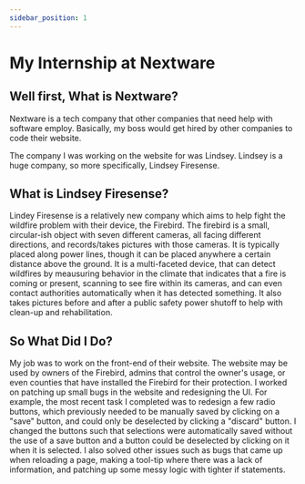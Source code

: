 ```yaml
---
sidebar_position: 1
---
```


# My Internship at Nextware

## Well first, What is Nextware?

Nextware is a tech company that other companies that need help with software employ. Basically, my boss would get hired by other companies to code their website.

The company I was working on the website for was Lindsey. Lindsey is a huge company, so more specifically, Lindsey Firesense.

## What is Lindsey Firesense?

Lindey Firesense is a relatively new company which aims to help fight the wildfire problem with their device, the Firebird. The firebird is a small, circular-ish object with seven different cameras, all facing different directions, and records/takes pictures with those cameras. It is typically placed along power lines, though it can be placed anywhere a certain distance above the ground. It is a multi-faceted device, that can detect wildfires by meausuring behavior in the climate that indicates that a fire is coming or present, scanning to see fire within its cameras, and can even contact authorities automatically when it has detected something. It also takes pictures before and after a public safety power shutoff to help with clean-up and rehabilitation.

## So What Did I Do?

My job was to work on the front-end of their website. The website may be used by owners of the Firebird, admins that control the owner's usage, or even counties that have installed the Firebird for their protection. I worked on patching up small bugs in the website and redesigning the UI. For example, the most recent task I completed was to redesign a few radio buttons, which previously needed to be manually saved by clicking on a "save" button, and could only be deselected by clicking a "discard" button. I changed the buttons such that selections were automatically saved without the use of a save button and a button could be deselected by clicking on it when it is selected. I also solved other issues such as bugs that came up when reloading a page, making a tool-tip where there was a lack of information, and patching up some messy logic with tighter if statements.
